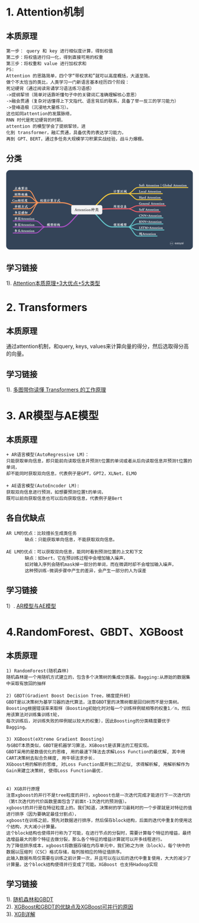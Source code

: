 # 1. Attention机制
## 本质原理
    第一步： query 和 key 进行相似度计算，得到权值
    第二步：将权值进行归一化，得到直接可用的权重
    第三步：将权重和 value 进行加权求和
    PS:
    Attention 的思路简单，四个字“带权求和”就可以高度概括，大道至简。
    做个不太恰当的类比，人类学习一门新语言基本经历四个阶段：
    死记硬背（通过阅读背诵学习语法练习语感）
    ->提纲挈领（简单对话靠听懂句子中的关键词汇准确理解核心意思）
    ->融会贯通（复杂对话懂得上下文指代、语言背后的联系，具备了举一反三的学习能力）
    ->登峰造极（沉浸地大量练习）。
    这也如同attention的发展脉络，
    RNN 时代是死记硬背的时期，
    attention 的模型学会了提纲挈领，进
    化到 transformer，融汇贯通，具备优秀的表达学习能力，
    再到 GPT、BERT，通过多任务大规模学习积累实战经验，战斗力爆棚。

## 分类
![image](https://github.com/JeriYang/ML_DL_collect/blob/main/pic/attention_types.png)

## 学习链接
1). [Attention本质原理+3大优点+5大类型](https://medium.com/@pkqiang49/%E4%B8%80%E6%96%87%E7%9C%8B%E6%87%82-attention-%E6%9C%AC%E8%B4%A8%E5%8E%9F%E7%90%86-3%E5%A4%A7%E4%BC%98%E7%82%B9-5%E5%A4%A7%E7%B1%BB%E5%9E%8B-e4fbe4b6d030)

# 2. Transformers
## 本质原理
通过attention机制，和query, keys, values来计算向量的得分，然后选取得分高的向量。

## 学习链接
1). [多图带你读懂 Transformers 的工作原理](https://www.leiphone.com/news/201903/ELyRKiBJOx8agF1Q.html)

# 3. AR模型与AE模型
## 本质原理
    + AR语言模型(AutoRegressive LM)：
    只能获取单向信息，即只能前向读取信息并预测t位置的单词或者从后向读取信息并预测t位置的单词，
    却不能同时获取双向信息，代表例子是GPT，GPT2，XLNet，ELMO
    
    + AE语言模型(AutoEncoder LM):
    获取双向信息进行预测，如想要预测位置t的单词，
    既可以前向获取信息也可以后向获取信息，代表例子是Bert

## 各自优缺点
    AR LM的优点：比较擅长生成类任务
           缺点：只能获取单向信息，不能获取双向信息。
    
    AE LM的优点：可以获取双向信息，能同时看到预测位置的上文和下文
           缺点：如bert，它在预训练过程中会增加输入噪声，
           如对输入序列会随机mask掉一部分的单词，而在微调时却不会增加输入噪声，
           这种预训练-微调步骤中产生的差异，会产生一部分的人为误差

## 学习链接
1）. [AR模型与AE模型](https://www.cnblogs.com/mj-selina/p/12392839.html)

# 4.RandomForest、GBDT、XGBoost
## 本质原理
    1) RandomForest(随机森林)
    随机森林是一个用随机方式建立的，包含多个决策树的集成分类器。Bagging:从原始的数据集中采取有放回的抽样
    
    2) GBDT(Gradient Boost Decision Tree，梯度提升树)
    GBDT是以决策树为基学习器的迭代算法，注意GBDT里的决策树都是回归树而不是分类树。
    Boosting根据错误率来取样（Boosting初始化时对每一个训练样例赋相等的权重1／n，然后用该算法对训练集训练t轮，
    每次训练后，对训练失败的样例赋以较大的权重），因此Boosting的分类精度要优于Bagging。
    
    3) XGBoost(eXtreme Gradient Boosting)
    与GBDT本质类似，GBDT是机器学习算法，XGBoost是该算法的工程实现。
    GBDT采用的是数值优化的思维, 用的最速下降法去求解Loss Function的最优解, 其中用CART决策树去拟合负梯度, 用牛顿法求步长.
    XGboost用的解析的思维, 对Loss Function展开到二阶近似, 求得解析解, 用解析解作为Gain来建立决策树, 使得Loss Function最优.

    
    4) XGB并行原理
    注意xgboost的并行不是tree粒度的并行，xgboost也是一次迭代完成才能进行下一次迭代的（第t次迭代的代价函数里面包含了前面t-1次迭代的预测值）。
    xgboost的并行是在特征粒度上的。我们知道，决策树的学习最耗时的一个步骤就是对特征的值进行排序（因为要确定最佳分割点），
    xgboost在训练之前，预先对数据进行排序，然后保存block结构，后面的迭代中重复的使用这个结构，大大减小计算量。
    这个block结构也使得并行称为了可能，在进行节点的分裂时，需要计算每个特征的增益，最终选增益最大的那个特征去做分裂，那么各个特征的增益计算就可以开多线程进行。
    为了降低排序成本，xgboost将数据存储在内存单元中，我们称之为块（block）。每个块中的数据以压缩列（CSC）格式存储，每列按相应的特征值排序。
    此输入数据布局仅需要在训练之前计算一次，并且可以在以后的迭代中重复使用，大大的减少了计算量。这个block结构使得并行变成了可能。XGBoost 也支持Hadoop实现

## 学习链接
1). [随机森林和GBDT](https://zhuanlan.zhihu.com/p/37676630)<br>
2). [XGBoost和GBDT的优缺点及XGBoost可并行的原因](https://blog.csdn.net/GFDGFHSDS/article/details/104595261)<br>
3). [XGB详解](https://www.cnblogs.com/mantch/p/11164221.html)

